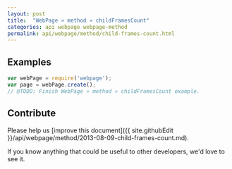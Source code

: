 ```yaml
---
layout: post
title:  "WebPage » method » childFramesCount"
categories: api webpage webpage-method
permalink: api/webpage/method/child-frames-count.html
---
```


## Examples

```javascript
var webPage = require('webpage');
var page = webPage.create();
// @TODO: Finish WebPage » method » childFramesCount example.
```

## Contribute

Please help us [improve this document]({{ site.githubEdit }}/api/webpage/method/2013-08-09-child-frames-count.md).

If you know anything that could be useful to other developers, we'd love to see it.


